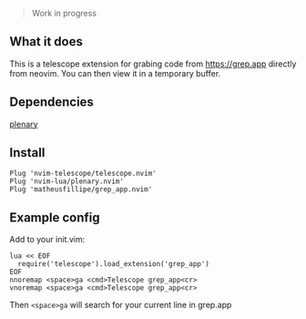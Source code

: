 > Work in progress

## What it does

This is a telescope extension for grabing code from https://grep.app directly from neovim. You can then view it in a temporary buffer.


## Dependencies

[plenary](https://github.com/nvim-lua/plenary.nvim)

## Install

```vim
Plug 'nvim-telescope/telescope.nvim'
Plug 'nvim-lua/plenary.nvim'
Plug 'matheusfillipe/grep_app.nvim'
```

## Example config

Add to your init.vim:

```vim
lua << EOF
  require('telescope').load_extension('grep_app')
EOF
nnoremap <space>ga <cmd>Telescope grep_app<cr>
vnoremap <space>ga <cmd>Telescope grep_app<cr>
```

Then `<space>ga` will search for your current line in grep.app
